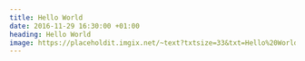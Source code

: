 ```yaml
---
title: Hello World
date: 2016-11-29 16:30:00 +01:00
heading: Hello World
image: https://placeholdit.imgix.net/~text?txtsize=33&txt=Hello%20World&w=400&h=300
---
```



